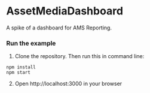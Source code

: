 # AssetMediaDashboard
A spike of a dashboard for AMS Reporting.

### Run the example

1. Clone the repository. Then run this in command line:

```
npm install
npm start
```

2. Open http://localhost:3000 in your browser
